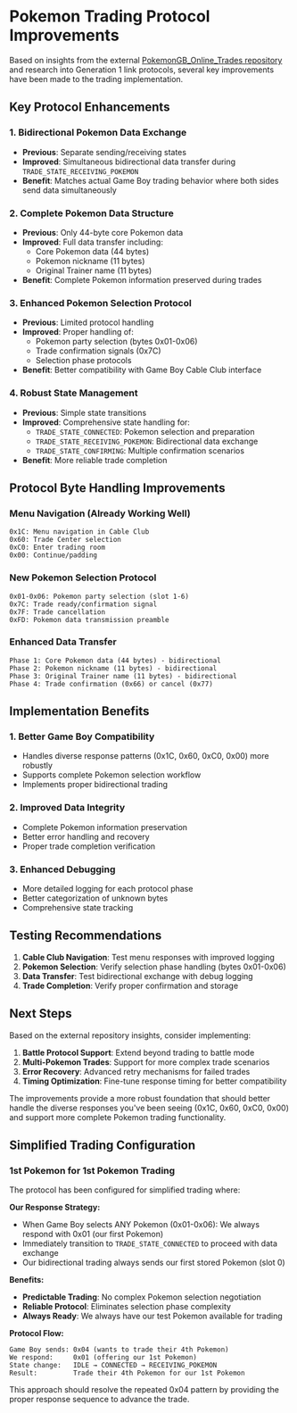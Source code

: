 # Pokemon Trading Protocol Improvements

Based on insights from the external [PokemonGB_Online_Trades repository](https://github.com/cmclark00/PokemonGB_Online_Trades/blob/main/utilities/rby_trading.py) and research into Generation 1 link protocols, several key improvements have been made to the trading implementation.

## Key Protocol Enhancements

### 1. **Bidirectional Pokemon Data Exchange**
- **Previous**: Separate sending/receiving states
- **Improved**: Simultaneous bidirectional data transfer during `TRADE_STATE_RECEIVING_POKEMON`
- **Benefit**: Matches actual Game Boy trading behavior where both sides send data simultaneously

### 2. **Complete Pokemon Data Structure**
- **Previous**: Only 44-byte core Pokemon data
- **Improved**: Full data transfer including:
  - Core Pokemon data (44 bytes)
  - Pokemon nickname (11 bytes)
  - Original Trainer name (11 bytes)
- **Benefit**: Complete Pokemon information preserved during trades

### 3. **Enhanced Pokemon Selection Protocol**
- **Previous**: Limited protocol handling
- **Improved**: Proper handling of:
  - Pokemon party selection (bytes 0x01-0x06)
  - Trade confirmation signals (0x7C)
  - Selection phase protocols
- **Benefit**: Better compatibility with Game Boy Cable Club interface

### 4. **Robust State Management**
- **Previous**: Simple state transitions
- **Improved**: Comprehensive state handling for:
  - `TRADE_STATE_CONNECTED`: Pokemon selection and preparation
  - `TRADE_STATE_RECEIVING_POKEMON`: Bidirectional data exchange
  - `TRADE_STATE_CONFIRMING`: Multiple confirmation scenarios
- **Benefit**: More reliable trade completion

## Protocol Byte Handling Improvements

### Menu Navigation (Already Working Well)
```
0x1C: Menu navigation in Cable Club
0x60: Trade Center selection  
0xC0: Enter trading room
0x00: Continue/padding
```

### New Pokemon Selection Protocol
```
0x01-0x06: Pokemon party selection (slot 1-6)
0x7C: Trade ready/confirmation signal
0x7F: Trade cancellation
0xFD: Pokemon data transmission preamble
```

### Enhanced Data Transfer
```
Phase 1: Core Pokemon data (44 bytes) - bidirectional
Phase 2: Pokemon nickname (11 bytes) - bidirectional  
Phase 3: Original Trainer name (11 bytes) - bidirectional
Phase 4: Trade confirmation (0x66) or cancel (0x77)
```

## Implementation Benefits

### 1. **Better Game Boy Compatibility**
- Handles diverse response patterns (0x1C, 0x60, 0xC0, 0x00) more robustly
- Supports complete Pokemon selection workflow
- Implements proper bidirectional trading

### 2. **Improved Data Integrity**
- Complete Pokemon information preservation
- Better error handling and recovery
- Proper trade completion verification

### 3. **Enhanced Debugging**
- More detailed logging for each protocol phase
- Better categorization of unknown bytes
- Comprehensive state tracking

## Testing Recommendations

1. **Cable Club Navigation**: Test menu responses with improved logging
2. **Pokemon Selection**: Verify selection phase handling (bytes 0x01-0x06)
3. **Data Transfer**: Test bidirectional exchange with debug logging
4. **Trade Completion**: Verify proper confirmation and storage

## Next Steps

Based on the external repository insights, consider implementing:

1. **Battle Protocol Support**: Extend beyond trading to battle mode
2. **Multi-Pokemon Trades**: Support for more complex trade scenarios  
3. **Error Recovery**: Advanced retry mechanisms for failed trades
4. **Timing Optimization**: Fine-tune response timing for better compatibility

The improvements provide a more robust foundation that should better handle the diverse responses you've been seeing (0x1C, 0x60, 0xC0, 0x00) and support more complete Pokemon trading functionality.

## Simplified Trading Configuration

### **1st Pokemon for 1st Pokemon Trading**
The protocol has been configured for simplified trading where:

**Our Response Strategy:**
- When Game Boy selects ANY Pokemon (0x01-0x06): We always respond with 0x01 (our first Pokemon)
- Immediately transition to `TRADE_STATE_CONNECTED` to proceed with data exchange
- Our bidirectional trading always sends our first stored Pokemon (slot 0)

**Benefits:**
- **Predictable Trading**: No complex Pokemon selection negotiation
- **Reliable Protocol**: Eliminates selection phase complexity
- **Always Ready**: We always have our test Pokemon available for trading

**Protocol Flow:**
```
Game Boy sends: 0x04 (wants to trade their 4th Pokemon)
We respond:     0x01 (offering our 1st Pokemon)
State change:   IDLE → CONNECTED → RECEIVING_POKEMON
Result:         Trade their 4th Pokemon for our 1st Pokemon
```

This approach should resolve the repeated 0x04 pattern by providing the proper response sequence to advance the trade. 